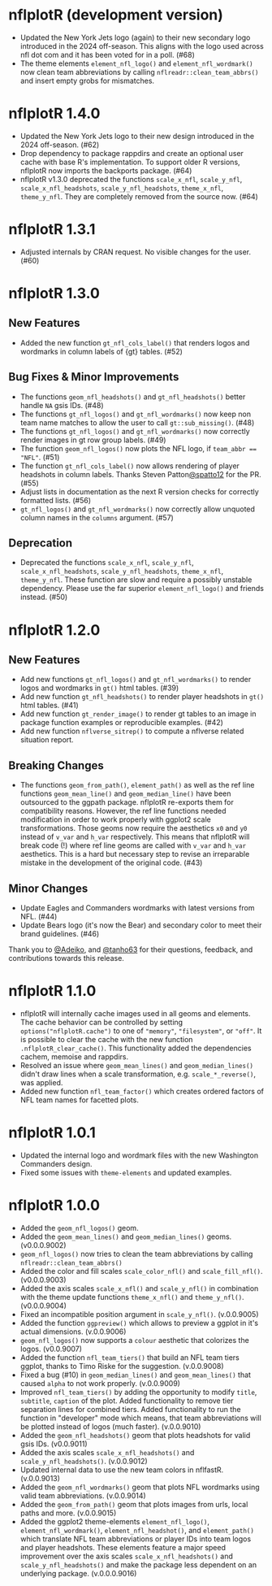 # nflplotR (development version)

* Updated the New York Jets logo (again) to their new secondary logo introduced in the 2024 off-season. This aligns with the logo used across nfl dot com and it has been voted for in a poll. (#68)
* The theme elements `element_nfl_logo()` and `element_nfl_wordmark()` now clean team abbreviations by calling `nflreadr::clean_team_abbrs()` and insert empty grobs for mismatches. 

# nflplotR 1.4.0

* Updated the New York Jets logo to their new design introduced in the 2024 off-season. (#62)
* Drop dependency to package rappdirs and create an optional user cache with base R's implementation. To support older R versions, nflplotR now imports the backports package. (#64)
* nflplotR v1.3.0 deprecated the functions `scale_x_nfl`, `scale_y_nfl`, `scale_x_nfl_headshots`, `scale_y_nfl_headshots`, `theme_x_nfl`, `theme_y_nfl`. They are completely removed from the source now. (#64) 

# nflplotR 1.3.1

* Adjusted internals by CRAN request. No visible changes for the user. (#60)

# nflplotR 1.3.0

## New Features

* Added the new function `gt_nfl_cols_label()` that renders logos and wordmarks in column labels of {gt} tables. (#52)

## Bug Fixes & Minor Improvements

* The functions `geom_nfl_headshots()` and `gt_nfl_headshots()` better handle `NA` gsis IDs. (#48)
* The functions `gt_nfl_logos()` and `gt_nfl_wordmarks()` now keep non team name matches to allow the user to call `gt::sub_missing()`. (#48)
* The functions `gt_nfl_logos()` and `gt_nfl_wordmarks()` now correctly render images in gt row group labels. (#49)
* The function `geom_nfl_logos()` now plots the NFL logo, if `team_abbr == "NFL"`. (#51)
* The function `gt_nfl_cols_label()` now allows rendering of player headshots in column labels. Thanks Steven Patton[&#x0040;spatto12](https://github.com/spatto12) for the PR. (#55)
* Adjust lists in documentation as the next R version checks for correctly formatted lists. (#56)
* `gt_nfl_logos()` and `gt_nfl_wordmarks()` now correctly allow unquoted column names in the `columns` argument. (#57)

## Deprecation

* Deprecated the functions `scale_x_nfl`, `scale_y_nfl`, `scale_x_nfl_headshots`, `scale_y_nfl_headshots`, `theme_x_nfl`, `theme_y_nfl`. These function are slow and require a possibly unstable dependency. Please use the far superior `element_nfl_logo()` and friends instead. (#50)

# nflplotR 1.2.0

## New Features

* Add new functions `gt_nfl_logos()` and `gt_nfl_wordmarks()` to render logos and wordmarks in `gt()` html tables. (#39)
* Add new function `gt_nfl_headshots()` to render player headshots in `gt()` html tables. (#41)
* Add new function `gt_render_image()` to render gt tables to an image in package function examples or reproducible examples. (#42)
* Add new function `nflverse_sitrep()` to compute a nflverse related situation report.

## Breaking Changes

* The functions `geom_from_path()`, `element_path()` as well as the ref line functions `geom_mean_line()` and `geom_median_line()` have been outsourced to the ggpath package. nflplotR re-exports them for compatibility reasons. However, the ref line functions needed modification in order to work properly with ggplot2 scale transformations. Those geoms now require the aesthetics `x0` and `y0` instead of `v_var` and `h_var` respectively. This means that nflplotR will break code (!) where ref line geoms are called with `v_var` and `h_var` aesthetics. This is a hard but necessary step to revise an irreparable mistake in the development of the original code. (#43)

## Minor Changes

* Update Eagles and Commanders wordmarks with latest versions from NFL. (#44)
* Update Bears logo (it's now the Bear) and secondary color to meet their brand guidelines. (#46)

Thank you to [&#x0040;Adeiko](https://github.com/Adeiko), and [&#x0040;tanho63](https://github.com/tanho63) for their questions, feedback, and contributions towards this release.



# nflplotR 1.1.0

* nflplotR will internally cache images used in all geoms and elements. The cache behavior can be controlled by setting `options("nflplotR.cache")` to one of `"memory"`, `"filesystem"`, or `"off"`. It is possible to clear the cache with the new function `.nflplotR_clear_cache()`. This functionality added the dependencies cachem, memoise and rappdirs.
* Resolved an issue where `geom_mean_lines()` and `geom_median_lines()` didn't draw lines when a scale transformation, e.g. `scale_*_reverse()`, was applied.
* Added new function `nfl_team_factor()` which creates ordered factors of NFL team names for facetted plots.

# nflplotR 1.0.1

* Updated the internal logo and wordmark files with the new Washington Commanders design. 
* Fixed some issues with `theme-elements` and updated examples.

# nflplotR 1.0.0

* Added the `geom_nfl_logos()` geom.
* Added the `geom_mean_lines()` and `geom_median_lines()` geoms. (v0.0.0.9002)
* `geom_nfl_logos()` now tries to clean the team abbreviations by calling `nflreadr::clean_team_abbrs()`
* Added the color and fill scales `scale_color_nfl()` and `scale_fill_nfl()`. (v0.0.0.9003)
* Added the axis scales `scale_x_nfl()` and `scale_y_nfl()` in combination with the theme update functions `theme_x_nfl()` and `theme_y_nfl()`. (v0.0.0.9004)
* Fixed an incompatible position argument in `scale_y_nfl()`. (v.0.0.9005)
* Added the function `ggpreview()` which allows to preview a ggplot in it's actual dimensions. (v.0.0.9006)
* `geom_nfl_logos()` now supports a `colour` aesthetic that colorizes the logos. (v0.0.9007)
* Added the function `nfl_team_tiers()` that build an NFL team tiers ggplot, thanks to Timo Riske for the suggestion. (v.0.0.9008)
* Fixed a bug (#10) in `geom_median_lines()` and `geom_mean_lines()` that caused `alpha` to not work properly. (v.0.0.9009)
* Improved `nfl_team_tiers()` by adding the opportunity to modify `title`, `subtitle`, `caption` of the plot. Added functionality to remove tier separation lines for combined tiers. Added functionality to run the function in "developer" mode which means, that team abbreviations will be plotted instead of logos (much faster). (v.0.0.9010)
* Added the `geom_nfl_headshots()` geom that plots headshots for valid gsis IDs. (v0.0.9011)
* Added the axis scales `scale_x_nfl_headshots()` and `scale_y_nfl_headshots()`. (v.0.0.9012)
* Updated internal data to use the new team colors in nflfastR. (v.0.0.9013)
* Added the `geom_nfl_wordmarks()` geom that plots NFL wordmarks using valid team abbreviations. (v.0.0.9014)
* Added the `geom_from_path()` geom that plots images from urls, local paths and more. (v.0.0.9015)
* Added the ggplot2 theme-elements `element_nfl_logo()`, `element_nfl_wordmark()`,
`element_nfl_headshot()`, and `element_path()` which translate NFL team abbreviations or player IDs into team logos and player headshots. These elements feature a major speed improvement over the axis scales `scale_x_nfl_headshots()` and `scale_y_nfl_headshots()` and make the package less dependent on an underlying package. (v.0.0.0.9016)
